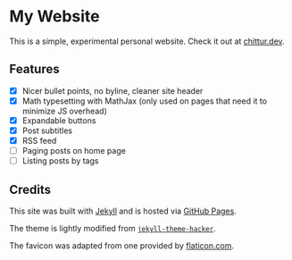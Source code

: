 # My Website

This is a simple, experimental personal website. Check it out at [chittur.dev][site].

## Features

- [x] Nicer bullet points, no byline, cleaner site header
- [x] Math typesetting with MathJax (only used on pages that need it to minimize JS overhead)
- [x] Expandable buttons
- [x] Post subtitles
- [x] RSS feed
- [ ] Paging posts on home page
- [ ] Listing posts by tags

## Credits

This site was built with [Jekyll][jekyll] and is hosted via [GitHub Pages][github-pages].

The theme is lightly modified from [`jekyll-theme-hacker`][hacker-theme].

The favicon was adapted from one provided by [flaticon.com][favicon-source].

<!--- References -->
[favicon-source]: https://www.flaticon.com/free-icon/earth_44386
[github-pages]: https://pages.github.com/
[hacker-theme]: https://pages-themes.github.io/hacker/
[jekyll]: https://jekyllrb.com/
[site]: https://chittur.dev/

